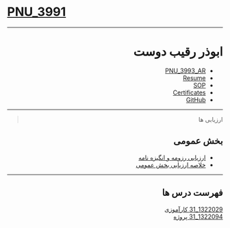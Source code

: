 # [PNU_3991](https://github.com/AliRazavi-edu/PNU_3991#TOC)

<div dir="rtl">
  
---------

# ابوذر رقیب دوست
- [PNU_3993_AR](https://github.com/JAbozarOid/PNU_3993_AR)
- [Resume](https://jabozaroid.github.io/) 
- [SOP](https://jabozaroid.github.io/sop)
- [Certificates](https://jabozaroid.github.io/certificates/certificates.pdf)
- [GitHub](https://github.com/JAbozarOid)

---------
> ارزیابی ها
##  بخش عمومی
- [ارزیابی رزومه و انگیزه نامه](https://github.com/JAbozarOid/PNU_3991_AR/blob/main/General/AR_CV_CheckList_AR_3991.pdf)
- [خلاصه ارزیابی بخش عمومی](https://github.com/JAbozarOid/PNU_3991_AR/blob/main/General/AR_GeneralSection_CheckList_AR_3991.pdf)


------------------
## فهرست درس ها  

[1322029_31	کارآموزی](https://github.com/JAbozarOid/PNU_3993_AR/tree/main/Internship)
<br>
[1322094_31	پروژه](https://github.com/JAbozarOid/PNU_3991_AR/tree/main/WebProgramming)
<br>

